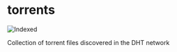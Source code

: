 torrents 
========
![Indexed](https://img.shields.io/badge/indexed-156378-blue)

Collection of torrent files discovered in the DHT network
